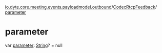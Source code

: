 [io.dyte.core.meeting.events.payloadmodel.outbound](../index.md)/[CodecRtcpFeedback](index.md)/[parameter](parameter.md)

# parameter


var [parameter](parameter.md): [String](https://kotlinlang.org/api/latest/jvm/stdlib/kotlin/-string/index.html)? = null
